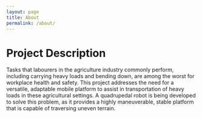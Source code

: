```yaml
---
layout: page
title: About
permalink: /about/
---
```


# Project Description
Tasks that labourers in the agriculture industry commonly perform, including
carrying heavy loads and bending down, are among the worst for workplace health
and safety. This project addresses the need for a versatile, adaptable mobile
platform to assist in transportation of heavy loads in these agricultural
settings. A quadrupedal robot is being developed to solve this problem, as it
provides a highly maneuverable, stable platform that is capable of traversing
uneven terrain.
